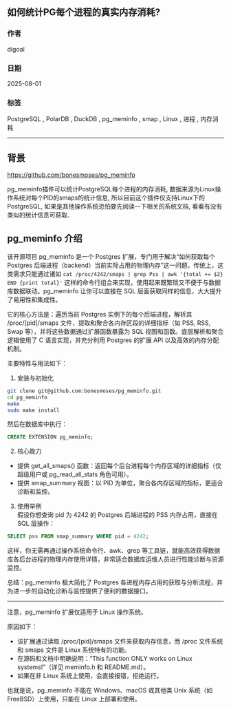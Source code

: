 ## 如何统计PG每个进程的真实内存消耗?  
                                        
### 作者                                        
digoal                                        
                                        
### 日期                                        
2025-08-01                                        
                                        
### 标签                                        
PostgreSQL , PolarDB , DuckDB , pg_meminfo , smap , Linux , 进程 , 内存消耗    
                                        
----                                        
                                        
## 背景     
https://github.com/bonesmoses/pg_meminfo  
  
pg_meminfo插件可以统计PostgreSQL每个进程的内存消耗, 数据来源为Linux操作系统对每个PID的smaps的统计信息, 所以目前这个插件仅支持Linux下的PostgreSQL, 如果是其他操作系统恐怕要先阅读一下相关的系统文档, 看看有没有类似的统计信息可获取.  
  
## pg_meminfo 介绍  
该开源项目 pg_meminfo 是一个 Postgres 扩展，专门用于解决“如何获取每个 Postgres 后端进程（backend）当前实际占用的物理内存”这一问题。传统上，这类需求只能通过诸如 `cat /proc/4242/smaps | grep Pss | awk '{total += $2} END {print total}'` 这样的命令行组合来实现，使用起来既繁琐又不便于与数据库数据联动。pg_meminfo 让你可以直接在 SQL 层面获取同样的信息，大大提升了易用性和集成性。  
  
它的核心方法是：遍历当前 Postgres 实例下的每个后端进程，解析其 /proc/[pid]/smaps 文件，提取和聚合各内存区段的详细指标（如 PSS, RSS, Swap 等），并将这些数据通过扩展函数暴露为 SQL 视图和函数。底层解析和聚合逻辑使用了 C 语言实现，并充分利用 Postgres 的扩展 API 以及高效的内存分配机制。  
  
主要特性与用法如下：  
  
1. 安装与初始化  
```bash  
git clone git@github.com:bonesmoses/pg_meminfo.git  
cd pg_meminfo  
make  
sudo make install  
```  
然后在数据库中执行：  
```sql  
CREATE EXTENSION pg_meminfo;  
```  
  
2. 核心能力  
- 提供 get_all_smaps() 函数：返回每个后台进程每个内存区域的详细指标（仅超级用户或 pg_read_all_stats 角色可用）。  
- 提供 smap_summary 视图：以 PID 为单位，聚合各内存区域的指标，更适合诊断和监控。  
  
3. 使用举例  
假设你想查询 pid 为 4242 的 Postgres 后端进程的 PSS 内存占用，直接在 SQL 层操作：  
```sql  
SELECT pss FROM smap_summary WHERE pid = 4242;  
```  
这样，你无需再通过操作系统命令行、awk、grep 等工具链，就能高效获得数据库各后台进程的物理内存使用详情，非常适合数据库运维人员进行性能诊断与资源监控。  
  
总结：pg_meminfo 极大简化了 Postgres 各进程内存占用的获取与分析流程，并为进一步的自动化诊断与监控提供了便利的数据接口。  
  
---  
  
注意，pg_meminfo 扩展仅适用于 Linux 操作系统。  
  
原因如下：  
  
- 该扩展通过读取 /proc/[pid]/smaps 文件来获取内存信息，而 /proc 文件系统和 smaps 文件是 Linux 系统特有的功能。  
- 在源码和文档中明确说明：“This function ONLY works on Linux systems!”（详见 meminfo.h 和 README.md）。  
- 如果在非 Linux 系统上使用，会直接报错，拒绝运行。  
  
也就是说，pg_meminfo 不能在 Windows、macOS 或其他类 Unix 系统（如 FreeBSD）上使用，只能在 Linux 上部署和使用。  
     
